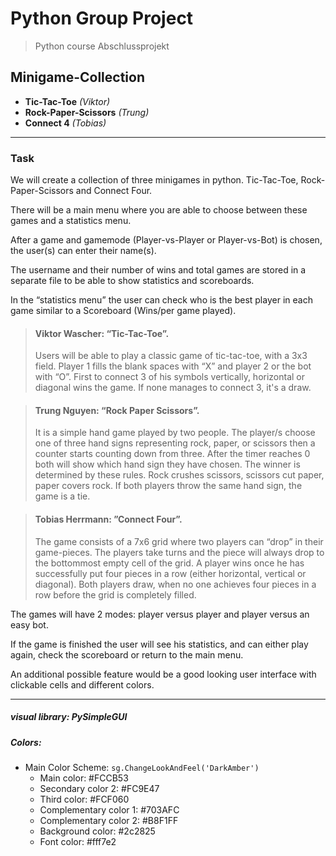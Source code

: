 # Python Group Project
> Python course Abschlussprojekt
## Minigame-Collection
- **Tic-Tac-Toe** _(Viktor)_
- **Rock-Paper-Scissors** _(Trung)_
- **Connect 4** _(Tobias)_
___
### Task
We will create a collection of three minigames in python. Tic-Tac-Toe, Rock-Paper-Scissors
and Connect Four.

There will be a main menu where you are able to choose between these games and a
statistics menu.

After a game and gamemode (Player-vs-Player or Player-vs-Bot) is chosen, the user(s) can
enter their name(s).

The username and their number of wins and total games are stored in a
separate file to be able to show statistics and scoreboards.

In the “statistics menu” the user can check who is the best player in each game similar to a
Scoreboard (Wins/per game played).

>#### Viktor Wascher: “Tic-Tac-Toe”.
>Users will be able to play a classic game of tic-tac-toe, with a 3x3 field.
Player 1 fills the blank spaces with “X” and player 2 or the bot with “O”. First to connect 3 of
his symbols vertically, horizontal or diagonal wins the game.
If none manages to connect 3, it's a draw.

>#### Trung Nguyen: “Rock Paper Scissors”.
>It is a simple hand game played by two people.
The player/s choose one of three hand signs representing rock, paper, or scissors then a
counter starts counting down from three. After the timer reaches 0 both will show which hand
sign they have chosen.
The winner is determined by these rules.
Rock crushes scissors, scissors cut paper, paper covers rock.
If both players throw the same hand sign, the game is a tie.

>#### Tobias Herrmann: ”Connect Four”.
>The game consists of a 7x6 grid where two players can “drop” in their game-pieces. The
players take turns and the piece will always drop to the bottommost empty cell of the grid. A
player wins once he has successfully put four pieces in a row (either horizontal, vertical or
diagonal). Both players draw, when no one achieves four pieces in a row before the grid is
completely filled.

The games will have 2 modes: player versus player and player versus an easy bot.

If the game is finished the user will see his statistics, and can either play again, check the
scoreboard or return to the main menu.

An additional possible feature would be a good looking user interface with clickable cells and
different colors.
___
##### visual library: **PySimpleGUI**

##### Colors:
- Main Color Scheme: ```sg.ChangeLookAndFeel('DarkAmber')```
  - Main color: #FCCB53
  - Secondary color 2: #FC9E47
  - Third color: #FCF060
  - Complementary color 1: #703AFC
  - Complementary color 2: #B8F1FF
  - Background color: #2c2825
  - Font color: #fff7e2
  
